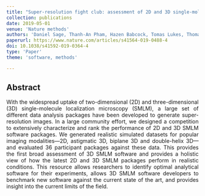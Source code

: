 ```yaml
---
title: "Super-resolution fight club: assessment of 2D and 3D single-molecule localization microscopy software"
collection: publications
date: 2019-05-01
venue: 'Nature methods'
authors: 'Daniel Sage, Thanh-An Pham, Hazen Babcock, Tomas Lukes, Thomas Pengo, Jerry Chao, Ramraj Velmurugan, Alex Herbert, Anurag Agrawal, Silvia Colabrese, Ann Wheeler, Anna Archetti, Bernd Rieger, Raimund Ober, Guy M Hagen, Jean-Baptiste Sibarita, Jonas Ries, Ricardo Henriques, Michael Unser, Seamus Holden'
paperurl: https://www.nature.com/articles/s41564-019-0488-4
doi: 10.1038/s41592-019-0364-4
type: 'Paper'
theme: 'software, methods'

---
```


<h2> Abstract </h2>
<p align= "justify">
With the widespread uptake of two-dimensional (2D) and three-dimensional (3D) single-molecule localization microscopy (SMLM), a large set of different data analysis packages have been developed to generate super-resolution images. In a large community effort, we designed a competition to extensively characterize and rank the performance of 2D and 3D SMLM software packages. We generated realistic simulated datasets for popular imaging modalities—2D, astigmatic 3D, biplane 3D and double-helix 3D—and evaluated 36 participant packages against these data. This provides the first broad assessment of 3D SMLM software and provides a holistic view of how the latest 2D and 3D SMLM packages perform in realistic conditions. This resource allows researchers to identify optimal analytical software for their experiments, allows 3D SMLM software developers to benchmark new software against the current state of the art, and provides insight into the current limits of the field.

